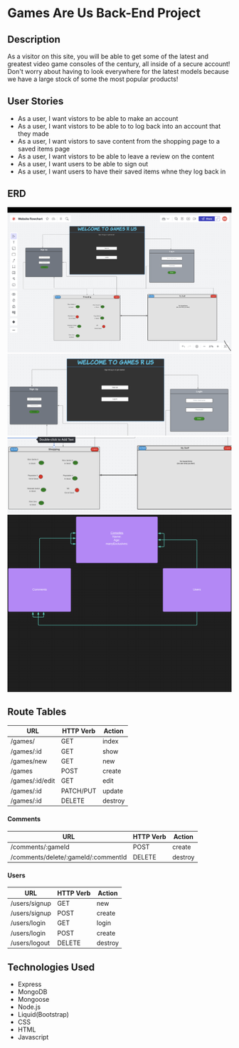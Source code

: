 # Games Are Us Back-End Project

## Description

As a visitor on this site, you will be able to get some of the latest and greatest video game consoles of the century, all inside of a secure account! Don't worry about having to look everywhere for the latest models because we have a large stock of some the most popular products!

## User Stories
- As a user, I want vistors to be able to make an account
- As a user, I want vistors to be able to to log back into an account that they made
- As a user, I want vistors to save content from the shopping page to a saved items page
- As a user, I want vistors to be able to leave a review on the content 
- As a user, I want users to be able to sign out
- As a user, I want users to have their saved items whne they log back in

## ERD

![Alt text](Images/Screen%20Shot%202023-01-23%20at%2012.04.54%20AM.png)
![Alt text](Images/Screen%20Shot%202023-01-23%20at%2012.07.53%20AM.png)
![Alt text](Images/Screen%20Shot%202023-01-23%20at%2012.08.12%20AM.png)
![Alt text](Images/Screen%20Shot%202023-01-23%20at%209.20.40%20AM.png)

## Route Tables

| **URL**          | **HTTP Verb**|**Action**|
|------------------|--------------|----------|
| /games/         | GET          | index  
| /games/:id      | GET          | show       
| /games/new      | GET          | new   
| /games          | POST         | create   
| /games/:id/edit | GET          | edit       
| /games/:id      | PATCH/PUT    | update    
| /games/:id      | DELETE       | destroy  

#### Comments

| **URL**          | **HTTP Verb**|**Action**|
|--------------------|--------------|----------|
| /comments/:gameId | POST         | create  
| /comments/delete/:gameId/:commentId      | DELETE          | destroy       


#### Users

| **URL**          | **HTTP Verb**|**Action**|
|------------------|--------------|----------|
| /users/signup    | GET         | new  
| /users/signup    | POST         | create  
| /users/login     | GET         | login       
| /users/login     | POST         | create       
| /users/logout    | DELETE       | destroy 

## Technologies Used

- Express
- MongoDB
- Mongoose
- Node.js
- Liquid(Bootstrap)
- CSS
- HTML
- Javascript

